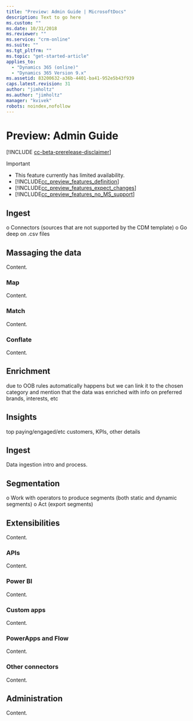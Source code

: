```yaml
---
title: "Preview: Admin Guide | MicrosoftDocs"
description: Text to go here
ms.custom: ""
ms.date: 10/31/2018
ms.reviewer: ""
ms.service: "crm-online"
ms.suite: ""
ms.tgt_pltfrm: ""
ms.topic: "get-started-article"
applies_to: 
  - "Dynamics 365 (online)"
  - "Dynamics 365 Version 9.x"
ms.assetid: 83200632-a36b-4401-ba41-952e5b43f939
caps.latest.revision: 31
author: "jimholtz"
ms.author: "jimholtz"
manager: "kvivek"
robots: noindex,nofollow
---
```

# Preview: Admin Guide

[!INCLUDE [cc-beta-prerelease-disclaimer](../includes/cc-beta-prerelease-disclaimer.md)]

> [!IMPORTANT]
> - This feature currently has limited availability.
> - [!INCLUDE[cc_preview_features_definition](../includes/cc-preview-features-definition.md)]  
> - [!INCLUDE[cc_preview_features_expect_changes](../includes/cc-preview-features-expect-changes.md)]  
> - [!INCLUDE[cc_preview_features_no_MS_support](../includes/cc-preview-features-no-ms-support.md)]  

## Ingest
o	Connectors (sources that are not supported by the CDM template)
o	Go deep on .csv files

## Massaging the data
Content.

### Map
Content.

### Match
Content.

### Conflate
Content.

## Enrichment
due to OOB rules automatically happens but we can link it to the chosen category and mention that the data was enriched with info on preferred brands, interests, etc

## Insights
top paying/engaged/etc customers, KPIs, other details

## Ingest
Data ingestion intro and process.

## Segmentation
o	Work with operators to produce segments (both static and dynamic segments)
o	Act (export segments)

## Extensibilities
Content.

### APIs
Content.

### Power BI
Content.

### Custom apps
Content.

### PowerApps and Flow
Content.

### Other connectors
Content.

## Administration
Content.